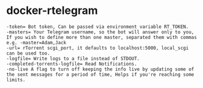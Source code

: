 # docker-rtelegram



    -token= Bot token, Can be passed via environment variable RT_TOKEN.
    -masters= Your Telegram username, so the bot will answer only to you, If you wish to define more than one master, separated them with commas e.g. -master=Adam,Jack
    -url= rTorrent scgi_port, it defaults to localhost:5000, local_scgi can be used too.
    -logfile= Write logs to a file instead of STDOUT.
    -completed-torrents-logfile= Read Notifications.
    -no-live A flag to turn off keeping the info live by updating some of the sent messages for a period of time, Helps if you're reaching some limits.
